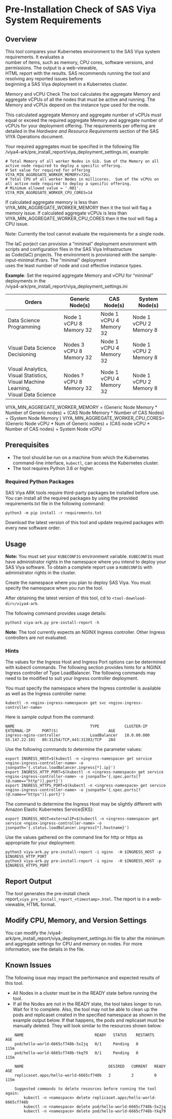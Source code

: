 # Pre-Installation Check of SAS Viya System Requirements
## Overview
This tool compares your Kubernetes environment to the SAS Viya system requirements.  It evaluates a   
number of items, such as memory, CPU cores, software versions, and permissions. The output is a web-viewable,  
HTML report with the results. SAS recommends running the tool and resolving any reported issues before   
beginning a SAS Viya deployment in a Kubernetes cluster.  

Memory and vCPU Check
The tool calculates the aggregate Memory and aggregate vCPUs of all the nodes that must be active and running. The   
Memory and vCPUs depend on the instance type used for the node.
  
This calculated aggregate Memory and aggregate number of vCPUs must equal or exceed the required aggregate Memory and aggregate number 
of vCPUs for your deployment offering.  The requirements per offering are detailed in the _Hardware and Resource Requirements_ section of the SAS VIYA Operations document. 

Your required aggregates must be specified in the following file  
<tool-download-dir>/viya4-ark/pre_install_report/viya_deployment_settings.ini, example:
```
# Total Memory of all worker Nodes in Gib. Sum of the Memory on all active node required to deploy a specific offering.
# Set value for required for offering
VIYA_MIN_AGGREGATE_WORKER_MEMORY=72Gi
# Total CPU of all worker Nodes in millicores.  Sum of the vCPUs on all active node required to deploy a specific offering.
# Minimum allowed value = '.001'. 
VIYA_MIN_AGGREGATE_WORKER_CPU_CORES=14
```

If calculated aggregate memory is less than VIYA_MIN_AGGREGATE_WORKER_MEMORY then it the tool will flag a memory issue.
If calculated aggregate vCPUs is less than VIYA_MIN_AGGREGATE_WORKER_CPU_CORES then it the tool will flag a CPU issue.

Note:  Currently the tool cannot evaluate the requirements for a single node.  

The IaC porject can provision a “minimal” deployment environment with scripts and configuration files in the SAS Viya Infrastructure  
as Code(IaC) projects.  The environment is provisioned with the sample-input-minimal.tfvars. The "minimal" deployment   
uses the least number of node and cost effective instance types.

**Example**: Set the required aggregate Memory and vCPU for “minimal” deployments in the   
<tool-download-dir>/viya4-ark/pre_install_report/viya_deployment_settings.ini

| Orders                    | Generic Node(s)          | CAS Node(s)  | System Node(s)  |
| ------------------------- |-------------          | --------- | -------------|
| Data Science Programming  |  Node 1 <br> vCPU 8 <br>Memory 32 | Node 1 <br> vCPU 4 <br>Memory 32 | Node 1 <br> vCPU 2 <br>Memory 8 |
| Visual Data Science <br> Decisioning   |  Nodes 3 <br> vCPU 8 <br>Memory 32 | Node 1 <br> vCPU 4 <br>Memory 32 | Node 1 <br> vCPU 2 <br>Memory 8 |
| Visual Analytics, <br> Visual Statistics, <br> Visual Machine Learning,<br>Visual Data Science<br> |   Nodes ? <br> vCPU 8 <br>Memory 32 | Node 1<br> vCPU 4 <br>Memory 32 | Node 1<br> vCPU 2 <br>Memory 8 |
VIYA_MIN_AGGREGATE_WORKER_MEMORY = 
(Generic Node Memory * Number of Generic nodes) + (CAS Node Memory * Number of CAS Nodes) + (System Node Memory ) 
VIYA_MIN_AGGREGATE_WORKER_CPU_CORES=
(Generic Node vCPU * Num of Generic nodes) + (CAS node vCPU * Number of CAS nodes) + System Node vCPU 


## Prerequisites 
- The tool should be run on a machine from which the Kubernetes command-line interface, `kubectl`, can access the Kubernetes cluster. 
- The tool requires Python 3.6 or higher.  

### Required Python Packages
SAS Viya ARK tools require third-party packages be installed before use. You can install all the required packages by using the provided requirements.txt file in the following command:

```commandline
python3 -m pip install -r requirements.txt
```

Download the latest version of this tool and update required packages with every new software order.

## Usage

**Note:** You must set your `KUBECONFIG` environment variable. `KUBECONFIG` must have administrator rights in the namespace where you intend to deploy your SAS Viya software.
To obtain a complete report use a `KUBECONFIG`  with administrator rights in the cluster.

Create the namespace where you plan to deploy SAS Viya.  You must specify the namespace when you run the tool. 

After obtaining the latest version of this tool, cd to `<tool-download-dir>/viya4-ark`. 

The following command provides usage details:

```
python3 viya-ark.py pre-install-report -h
```

**Note:** The tool currently expects an NGINX Ingress controller.  Other Ingress controllers are not evaluated.

### Hints

The values for the Ingress Host and Ingress Port options can be determined with kubectl commands. 
The following section provides hints for a NGINX Ingress controller of Type LoadBalancer. The following commands 
may need to be modified to suit your Ingress controller deployment.  

You must specify the namespace where the Ingress controller is available as well as the Ingress controller name:

```
kubectl -n <nginx-ingress-namespace> get svc <nginx-ingress-controller-name> 
```
  
Here is sample output from the command: 

```
NAME                                 TYPE           CLUSTER-IP    EXTERNAL-IP     PORT(S)                      AGE
ingress-nginx-controller             LoadBalancer   10.0.00.000   55.147.22.101   80:31254/TCP,443:31383/TCP   28d
```

Use the following commands to determine the parameter values:

```
export INGRESS_HOST=$(kubectl -n <ingress-namespace> get service <nginx-ingress-controller-name> -o jsonpath='{.status.loadBalancer.ingress[*].ip}')
export INGRESS_HTTP_PORT=$(kubectl -n <ingress-namespace> get service <nginx-ingress-controller-name> -o jsonpath='{.spec.ports[?(@.name=="http")].port}')
export INGRESS_HTTPS_PORT=$(kubectl -n <ingress-namespace> get service <nginx-ingress-controller-name> -o jsonpath='{.spec.ports[?(@.name=="https")].port}')
```
The command to determine the Ingress Host may be slightly different with Amazon Elastic Kubernetes Service(EKS):
```
export INGRESS_HOST=externalIP=$(kubectl -n <ingress-namespace> get service <nginx-ingress-controller-name> -o jsonpath='{.status.loadBalancer.ingress[*].hostname}')
```

Use the values gathered on the command line for http or https as appropriate for your deployment:

```
python3 viya-ark.py pre-install-report -i nginx  -H $INGRESS_HOST -p $INGRESS_HTTP_PORT 
python3 viya-ark.py pre-install-report -i nginx  -H $INGRESS_HOST -p $INGRESS_HTTPS_PORT 
```
 
## Report Output

The tool generates the pre-install check report,`viya_pre_install_report_<timestamp>.html`. The report is in a web-viewable, HTML format.

## Modify CPU, Memory, and Version Settings

You can modify the <tool-download-dir>/viya4-ark/pre_install_report/viya_deployment_settings.ini file to alter the minimum and aggregate settings for CPU and memory on nodes. For more information, see the details in the file.

## Known Issues

The following issue may impact the performance and expected results of this tool.
- All Nodes in a cluster must be in the READY state before running the tool.
- If all the Nodes are not in the READY state, the tool takes longer to run. Wait for it to complete.
  Also, the tool may not be able to clean up the pods and replicaset created in the specified namespace as shown in the example output below. If that happens, the pods and replicaset must be manually deleted.
  They will look similar to the resources shown below:
```    
    NAME                               READY   STATUS    RESTARTS   AGE
    pod/hello-world-6665cf748b-5x2jq   0/1     Pending   0          115m
    pod/hello-world-6665cf748b-tkq79   0/1     Pending   0          115m

    NAME                                     DESIRED   CURRENT   READY   AGE
    replicaset.apps/hello-world-6665cf748b   2         2         0       115m

    Suggested commands to delete resources before running the tool again:
        kubectl -n <namespace> delete replicaset.apps/hello-world-6665cf748b
        kubectl -n <namespace> delete pod/hello-world-6665cf748b-5x2jq
        kubectl -n <namespace> delete pod/hello-world-6665cf748b-tkq79
```    
